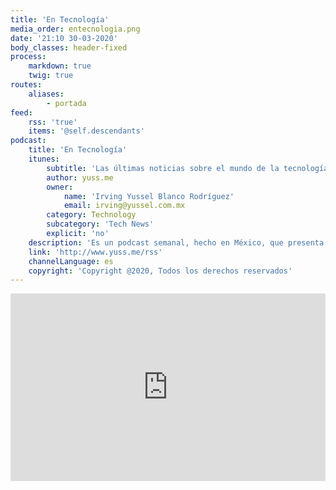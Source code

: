```yaml
---
title: 'En Tecnología'
media_order: entecnologia.png
date: '21:10 30-03-2020'
body_classes: header-fixed
process:
    markdown: true
    twig: true
routes:
    aliases:
        - portada
feed:
    rss: 'true'
    items: '@self.descendants'
podcast:
    title: 'En Tecnología'
    itunes:
        subtitle: 'Las últimas noticias sobre el mundo de la tecnología'
        author: yuss.me
        owner:
            name: 'Irving Yussel Blanco Rodríguez'
            email: irving@yussel.com.mx
        category: Technology
        subcategory: 'Tech News'
        explicit: 'no'
    description: 'Es un podcast semanal, hecho en México, que presenta las últimas noticias sobre el mundo de la tecnología (la cultura digital y la exploración espacial). De una forma amena, clara y concisa.'
    link: 'http://www.yuss.me/rss'
    channelLanguage: es
    copyright: 'Copyright @2020, Todos los derechos reservados'
---
```


<iframe allow="autoplay" width="100%" height="300" src="https://www.iheart.com/podcast/269-yussme-62778340/?embed=true" frameborder="0"></iframe>